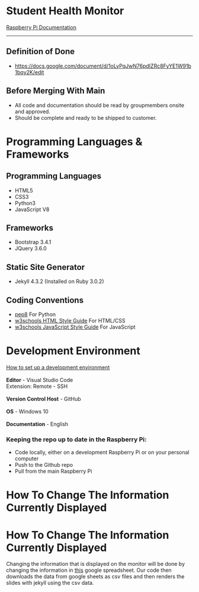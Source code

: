# Student Health Monitor

[Raspberry Pi Documentation](documentation.md#raspberry-pi)

***

## Definition of Done
+ https://docs.google.com/document/d/1oLyPqJwN76pdIZRc8FyYE1W91b1bqy2K/edit

## Before Merging With Main
+ All code and documentation should be read by groupmembers onsite and approved.
+ Should be complete and ready to be shipped to customer.

# Programming Languages & Frameworks
## Programming Languages
+ HTML5
+ CSS3
+ Python3
+ JavaScript V8

## Frameworks
+ Bootstrap 3.4.1
+ JQuery 3.6.0

## Static Site Generator
+ Jekyll 4.3.2 (Installed on Ruby 3.0.2)

## Coding Conventions
+ [pep8](https://peps.python.org/pep-0008/) For Python 
+ [w3schools HTML Style Guide](https://www.w3schools.com/html/html5_syntax.asp) For HTML/CSS
+ [w3schools JavaScript Style Guide](https://www.w3schools.com/js/js_conventions.asp) For JavaScript

# Development Environment
[How to set up a development environment](documentation.md#set-up-development-environment)
<br><br>
**Editor** - Visual Studio Code <br>
Extension: Remote - SSH <br><br>
**Version Control Host** - GitHub <br><br>
**OS** - Windows 10 <br><br>
**Documentation** - English <br>

### Keeping the repo up to date in the Raspberry Pi: 
+ Code locally, either on a development Raspberry Pi or on your personal computer
+ Push to the Github repo
+ Pull from the main Raspberry Pi

# How To Change The Information Currently Displayed

# How To Change The Information Currently Displayed
Changing the information that is displayed on the monitor will be done by changing the information in [this](https://docs.google.com/spreadsheets/d/1qY1KYAY-AjFh2DWsjiVwOVj2qqJ29kpSs_YaBHi-TEs) google spreadsheet. Our code then downloads the data from google sheets as csv files and then renders the slides with jekyll using the csv data.
